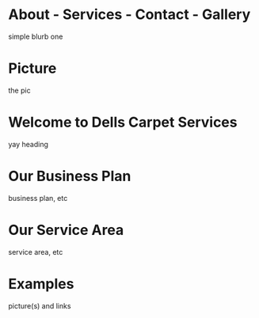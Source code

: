 # About - Services - Contact - Gallery

simple blurb one

# Picture

the pic

# Welcome to Dells Carpet Services

yay heading

# Our Business Plan

business plan, etc

# Our Service Area

service area, etc

# Examples

picture(s) and links

